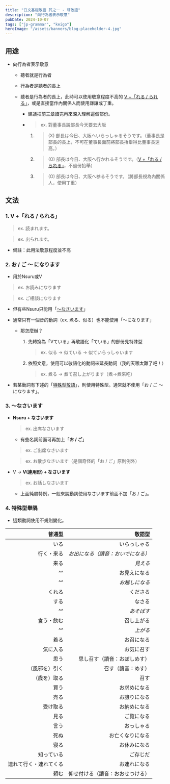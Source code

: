 ```yaml
---
title: "日文基礎敬語 其之一 - 尊敬語"
description: "向行為者表示敬意"
pubDate: 2024-10-07
tags: ["jp-grammar", "keigo"]
heroImage: "/assets/banners/blog-placeholder-4.jpg"
---
```


## 用途

- 向行為者表示敬意

    - 聽者就是行為者

    - 行為者是聽者的長上

    - 聽者是行為者的長上，此時可以使用敬意程度不高的 [V +「れる / られる」](#1-v-れる--られる)，或是直接當作內關係人而使用謙讓或丁重。

        - 建議把前三章讀完再來深入理解這個部份。
        
        - > ex. 對董事長說部長今天要去大阪

            1. > (X) 部長は今日、大阪へいらっしゃるそうです。（董事長是部長的長上，不可在董事長面前將部長抬舉得比董事長還高。）

            2. > (O) 部長は今日、大阪へ行かれるそうです。（[V +「れる / られる」](#1-v-れる--られる)，不過份抬舉）

            3. > (O) 部長は今日、大阪へ参るそうです。（將部長視為內關係人，使用丁重）

## 文法

### 1. **V +「れる / られる」**
    
> ex. 読まれます。

> ex. 出られます。

- 備註：此用法敬意程度並不高

### 2. **お / ご ～ になります**

- 用於Nsuru或V

> ex. お読みになります

> ex. ご相談になります

- 但有些Nsuru只能用「[〜なさいます](#3-なさいます)」

- 通常只有一個音的動詞（ex. 煮る、似る）也不能使用「～になります」

    - 那怎麼辦？

        1. 先轉換為「Vている」再敬語化「ている」的部份見特殊型
            
            > ex. 似る → 似ている → 似ていらっしゃいます
            
        2. 依照文意，使用可以敬語化的動詞來延長動詞（我的天哪太難了吧！）
            
            > ex. 煮る → 煮て召し上がります（煮→煮來吃）
            
- 若某動詞有下述的「[特殊型敬語](#4-特殊型舉隅)」，則使用特殊型。通常就不使用「お / ご ～ になります」。

### 3. **〜なさいます**

- **Nsuru + なさいます**
    
    > ex. 出席なさいます
    
    - 有些名詞前面可再加上「**お / ご**」

    > ex. ご出席なさいます

    > ex. お散歩なさいます（是個奇怪的「お / ご」原則例外）

- V → **V(連用形) + なさいます**
    
    > ex. お話しなさいます
    
    - 上面純屬特例，一般來說動詞使用なさいます前面不加「お / ご」。

### 4. 特殊型舉隅

 - 這類動詞使用不規則變化。

|       普通型        |        敬語型        |
| -----------------: | ------------------: |
| いる | いらっしゃる |
| 行く・来る | *お出になる（讀音：おいでになる）* |
| 来る | *見える* |
| ^^ | お見えになる |
| ^^ | *お越しになる* |
| くれる | くださる |
| する | なさる |
| ^^ | *あそばす* |
| 食う・飲む | 召し上がる |
| ^^ | *上がる* |
| 着る | お召になる |
| 気に入る | お気に召す |
| 思う | 思し召す（讀音：おぼしめす） |
| （風邪を）引く | 召す（讀音：めす） |
| （歳を）取る | 召す |
| 買う | お求めになる |
| 売る | お譲りになる |
| 受け取る | お納めになる |
| 見る | ご覧になる |
| 言う | おっしゃる |
| 死ぬ | お亡くなりになる |
| 寝る | お休みになる |
| 知っている | ご存じだ |
| 連れて行く・連れてくる | お連れになる |
| 頼む | 仰せ付ける（讀音：おおせつける） |
